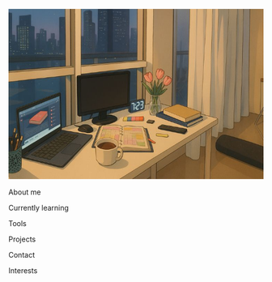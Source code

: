![Header](https://github.com/krisisence/krisisence/blob/main/assets/%20-7.jpg)

About me

Currently learning

Tools

Projects

Contact

Interests